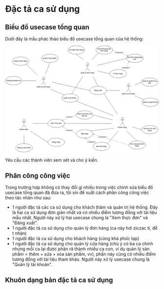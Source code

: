 # Đặc tả ca sử dụng

## Biểu đồ usecase tổng quan

Dưới đây là mẫu phác thảo biểu đồ usecase tổng quan của hệ thống:

![alt text](./images/tu_usecase_tongquan_v1.png)

Yêu cầu các thành viên xem xét và cho ý kiến.

## Phân công công việc

Trong trường hợp không có thay đổi gì nhiều trong việc chỉnh sửa biểu đồ usecase tổng quan đã đưa ra, tôi xin đề xuất cách phân công công việc theo tác nhân như sau:

*   1 người đặc tả các ca sử dụng cho khách thăm và quản trị hệ thống. Đây là hai ca sử dụng đơn giản nhất và có nhiều điểm tương đồng với tài liệu mẫu nhất. Người này xử lý hai usecase chung là "Xem thực đơn" và "Đăng xuất".
*   1 người đặc tả ca sử dụng cho quản lý đơn hàng (ca này hơi ziczac tí, để t nhận)
*   1 người đặc tả ca sử dụng cho khách hàng (cũng khá phức tạp)
*   1 người đặc tả ca sử dụng cho quản lý cửa hàng (chú ý có ba ca chính nhưng mỗi ca lại được phân rã thành nhiều ca con, ví dụ quản lý sản phẩm = thêm + sửa + xóa sản phẩm, vv), phần này cũng có nhiều điểm tương đồng với tài liệu tham khảo. Người này xử lý usecase chung là "Quản lý tài khoản".

## Khuôn dạng bản đặc tả ca sử dụng


